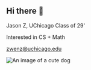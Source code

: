 ## Hi there 👋

Jason Z, UChicago Class of 29'

Interested in CS + Math

zwenz@uchicago.edu

![An image of a cute dog](https://cdn.britannica.com/16/234216-050-C66F8665/beagle-hound-dog.jpg)



<!--
**jz1909/jz1909** is a ✨ _special_ ✨ repository because its `README.md` (this file) appears on your GitHub profile.

Here are some ideas to get you started:

- 🔭 I’m currently working on ...
- 🌱 I’m currently learning ...
- 👯 I’m looking to collaborate on ...
- 🤔 I’m looking for help with ...
- 💬 Ask me about ...
- 📫 How to reach me: ...
- 😄 Pronouns: ...
- ⚡ Fun fact: ...
-->
